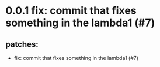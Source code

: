 # 0.0.1 fix: commit that fixes something in the lambda1 (#7)

## patches:
* fix: commit that fixes something in the lambda1 (#7)

